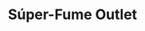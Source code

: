 ---
title: "Súper-Fume Outlet"
url: /ciudad-autonoma-de-buenos-aires/super-fume-outlet/
shop: Parfümerie
---